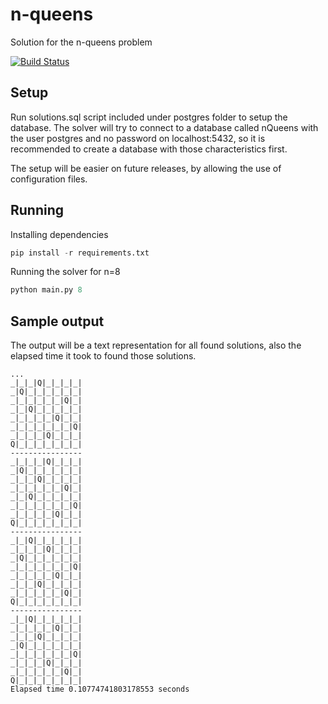 # n-queens
Solution for the n-queens problem

[![Build Status](https://travis-ci.org/Linkstrange/n-queens.svg?branch=master)](https://travis-ci.org/Linkstrange/n-queens)

## Setup
Run solutions.sql script included under postgres folder to setup the database. The solver will try to connect to a database called nQueens with the user postgres and no password on localhost:5432, so it is recommended to create a database with those characteristics first.

The setup will be easier on future releases, by allowing the use of configuration files. 

## Running

Installing dependencies
```python
pip install -r requirements.txt
```

Running the solver for n=8
```python
python main.py 8
```

## Sample output
The output will be a text representation for all found solutions, also the elapsed time it took to found those solutions.
```
...
_|_|_|Q|_|_|_|_|
_|Q|_|_|_|_|_|_|
_|_|_|_|_|_|Q|_|
_|_|Q|_|_|_|_|_|
_|_|_|_|_|Q|_|_|
_|_|_|_|_|_|_|Q|
_|_|_|_|Q|_|_|_|
Q|_|_|_|_|_|_|_|
----------------
_|_|_|_|Q|_|_|_|
_|Q|_|_|_|_|_|_|
_|_|_|Q|_|_|_|_|
_|_|_|_|_|_|Q|_|
_|_|Q|_|_|_|_|_|
_|_|_|_|_|_|_|Q|
_|_|_|_|_|Q|_|_|
Q|_|_|_|_|_|_|_|
----------------
_|_|Q|_|_|_|_|_|
_|_|_|_|Q|_|_|_|
_|Q|_|_|_|_|_|_|
_|_|_|_|_|_|_|Q|
_|_|_|_|_|Q|_|_|
_|_|_|Q|_|_|_|_|
_|_|_|_|_|_|Q|_|
Q|_|_|_|_|_|_|_|
----------------
_|_|Q|_|_|_|_|_|
_|_|_|_|_|Q|_|_|
_|_|_|Q|_|_|_|_|
_|Q|_|_|_|_|_|_|
_|_|_|_|_|_|_|Q|
_|_|_|_|Q|_|_|_|
_|_|_|_|_|_|Q|_|
Q|_|_|_|_|_|_|_|
Elapsed time 0.10774741803178553 seconds
```